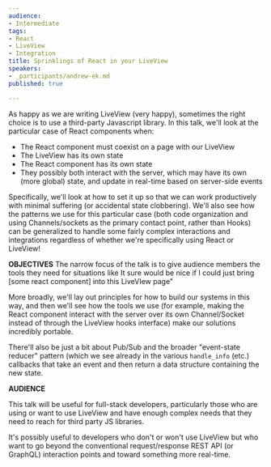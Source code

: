 ```yaml
---
audience:
- Intermediate
tags:
- React
- LiveView
- Integration
title: Sprinklings of React in your LiveView
speakers:
- _participants/andrew-ek.md
published: true

---
```

As happy as we are writing LiveView (very happy), sometimes the right choice is to use a third-party Javascript library. In this talk, we'll look at the particular case of React components when:

* The React component must coexist on a page with our LiveView
* The LiveView has its own state
* The React component has its own state
* They possibly both interact with the server, which may have its own (more global) state, and update in real-time based on server-side events

Specifically, we'll look at how to set it up so that we can work productively with minimal suffering (or accidental state clobbering). We'll also see how the patterns we use for this particular case (both code organization and using Channels/sockets as the primary contact point, rather than Hooks) can be generalized to handle some fairly complex interactions and integrations regardless of whether we're specifically using React or LiveView!

**OBJECTIVES**
The narrow focus of the talk is to give audience members the tools they need for situations like It sure would be nice if I could just bring [some react component] into this LiveVIew page"

More broadly, we'll lay out principles for how to build our systems in this way, and then we'll see how the tools we use (for example, making the React component interact with the server over its own Channel/Socket instead of through the LiveView hooks interface) make our solutions incredibly portable.

There'll also be just a bit about Pub/Sub and the broader "event-state reducer" pattern (which we see already in the various `handle_info` (etc.) callbacks that take an event and then return a data structure containing the new state.

**AUDIENCE**

This talk will be useful for full-stack developers, particularly those who are using or want to use LiveView and have enough complex needs that they need to reach for third party JS libraries.

It's possibly useful to developers who don't or won't use LiveView but who want to go beyond the conventional request/response REST API (or GraphQL) interaction points and toward something more real-time.
